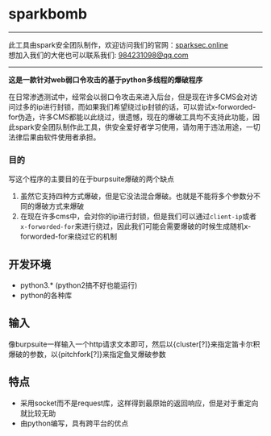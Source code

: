  # sparkbomb

---
此工具由spark安全团队制作，欢迎访问我们的官网：[sparksec.online](http://sparksec.online)<br>
想加入我们的大佬也可以联系我们: 984231098@qq.com

---

 **这是一款针对web弱口令攻击的基于python多线程的爆破程序**

在日常渗透测试中，经常会以弱口令攻击来进入后台，但是现在许多CMS会对访问过多的ip进行封锁，而如果我们希望绕过ip封锁的话，可以尝试x-forworded-for伪造，许多CMS都能以此绕过，很遗憾，现在的爆破工具均不支持此功能，因此spark安全团队制作此工具，供安全爱好者学习使用，请勿用于违法用途，一切法律后果由软件使用者承担。
### 目的
 写这个程序的主要目的在于burpsuite爆破的两个缺点
 1. 虽然它支持四种方式爆破，但是它没法混合爆破。也就是不能将多个参数分不同的爆破方式来爆破
 2. 在现在许多cms中，会对你的ip进行封锁，但是我们可以通过`client-ip`或者`x-forworded-for`来进行绕过，因此我们可能会需要爆破的时候生成随机x-forworded-for来绕过它的机制

## 开发环境
* python3.* (python2搞不好也能运行)
* python的各种库

## 输入
像burpsuite一样输入一个http请求文本即可，然后以{cluster[?]}来指定笛卡尔积爆破的参数，以{pitchfork[?]}来指定鱼叉爆破参数

## 特点
* 采用socket而不是request库，这样得到最原始的返回响应，但是对于重定向就比较无助
* 由python编写，具有跨平台的优点
